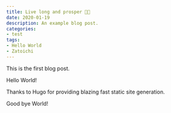```yaml
---
title: Live long and prosper 🖖🏻
date: 2020-01-19
description: An example blog post.
categories:
- test
tags:
- Hello World
- Zatoichi
---
```


This is the first blog post.

Hello World!

Thanks to Hugo for providing blazing fast static site generation.

Good bye World!
